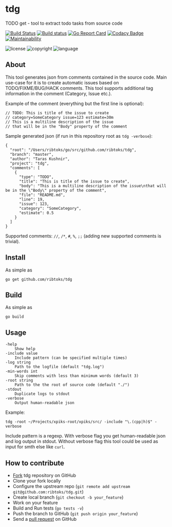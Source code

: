 # tdg
TODO get - tool to extract todo tasks from source code

[![Build Status](https://travis-ci.org/ribtoks/tdg.svg?branch=master)](https://travis-ci.org/ribtoks/tdg)
[![Build status](https://ci.appveyor.com/api/projects/status/ohve71khsdtv3ey6?svg=true)](https://ci.appveyor.com/project/Ribtoks/tdg)
[![Go Report Card](https://goreportcard.com/badge/github.com/ribtoks/tdg)](https://goreportcard.com/report/github.com/ribtoks/tdg)
[![Codacy Badge](https://api.codacy.com/project/badge/Grade/712b5193d6564beb88ba1e66ac1e0792)](https://www.codacy.com/app/ribtoks/tdg)
[![Maintainability](https://api.codeclimate.com/v1/badges/89dad5db195c7b5d3e90/maintainability)](https://codeclimate.com/github/ribtoks/tdg/maintainability)

![license](https://img.shields.io/badge/license-Apache_2.0-blue.svg)
![copyright](https://img.shields.io/badge/%C2%A9-Taras_Kushnir-blue.svg)
![language](https://img.shields.io/badge/language-go-blue.svg)

## About

This tool generates json from comments contained in the source code. Main use-case for it is to create automatic issues based on TODO/FIXME/BUG/HACK comments. This tool supports additional tag information in the comment (Category, Issue etc.).

Example of the comment (everything but the first line is optional):

    // TODO: This is title of the issue to create
    // category=SomeCategory issue=123 estimate=30m
    // This is a multiline description of the issue
    // that will be in the "Body" property of the comment

Sample generated json (if run in this repository root as `tdg -verbose`):

    {
      "root": "/Users/ribtoks/go/src/github.com/ribtoks/tdg",
      "branch": "master",
      "author": "Taras Kushnir",
      "project": "tdg",
      "comments": [
        {
          "type": "TODO",
          "title": "This is title of the issue to create",
          "body": "This is a multiline description of the issue\nthat will be in the \"Body\" property of the comment",
          "file": "README.md",
          "line": 19,
          "issue": 123,
          "category": "SomeCategory",
          "estimate": 0.5
        }
      ]
    }

Supported comments: `//`, `/*`, `#`, `%`, `;;` (adding new supported comments is trivial).

## Install

As simple as

    go get github.com/ribtoks/tdg

## Build

As simple as

    go build

## Usage

    -help
        Show help
    -include value
        Include pattern (can be specified multiple times)
    -log string
        Path to the logfile (default "tdg.log")
    -min-words int
        Skip comments with less than minimum words (default 3)
    -root string
        Path to the the root of source code (default "./")
    -stdout
        Duplicate logs to stdout
    -verbose
        Output human-readable json

Example:

    tdg -root ~/Projects/xpiks-root/xpiks/src/ -include "\.(cpp|h)$" -verbose

Include pattern is a regexp. With verbose flag you get human-readable json and log output in stdout. Without verbose flag this tool could be used as input for smth else like `curl`.

## How to contribute

-   [Fork](http://help.github.com/forking/) tdg repository on GitHub
-   Clone your fork locally
-   Configure the upstream repo (`git remote add upstream git@github.com:ribtoks/tdg.git`)
-   Create local branch (`git checkout -b your_feature`)
-   Work on your feature
-   Build and Run tests (`go tests -v`)
-   Push the branch to GitHub (`git push origin your_feature`)
-   Send a [pull request](https://help.github.com/articles/using-pull-requests) on GitHub
